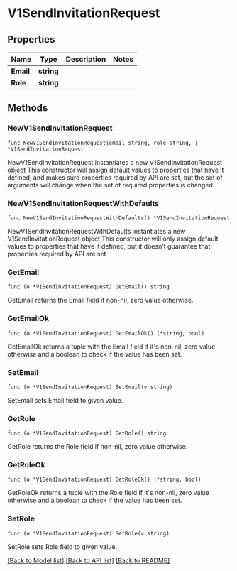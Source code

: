 # V1SendInvitationRequest

## Properties

Name | Type | Description | Notes
------------ | ------------- | ------------- | -------------
**Email** | **string** |  | 
**Role** | **string** |  | 

## Methods

### NewV1SendInvitationRequest

`func NewV1SendInvitationRequest(email string, role string, ) *V1SendInvitationRequest`

NewV1SendInvitationRequest instantiates a new V1SendInvitationRequest object
This constructor will assign default values to properties that have it defined,
and makes sure properties required by API are set, but the set of arguments
will change when the set of required properties is changed

### NewV1SendInvitationRequestWithDefaults

`func NewV1SendInvitationRequestWithDefaults() *V1SendInvitationRequest`

NewV1SendInvitationRequestWithDefaults instantiates a new V1SendInvitationRequest object
This constructor will only assign default values to properties that have it defined,
but it doesn't guarantee that properties required by API are set

### GetEmail

`func (o *V1SendInvitationRequest) GetEmail() string`

GetEmail returns the Email field if non-nil, zero value otherwise.

### GetEmailOk

`func (o *V1SendInvitationRequest) GetEmailOk() (*string, bool)`

GetEmailOk returns a tuple with the Email field if it's non-nil, zero value otherwise
and a boolean to check if the value has been set.

### SetEmail

`func (o *V1SendInvitationRequest) SetEmail(v string)`

SetEmail sets Email field to given value.


### GetRole

`func (o *V1SendInvitationRequest) GetRole() string`

GetRole returns the Role field if non-nil, zero value otherwise.

### GetRoleOk

`func (o *V1SendInvitationRequest) GetRoleOk() (*string, bool)`

GetRoleOk returns a tuple with the Role field if it's non-nil, zero value otherwise
and a boolean to check if the value has been set.

### SetRole

`func (o *V1SendInvitationRequest) SetRole(v string)`

SetRole sets Role field to given value.



[[Back to Model list]](../README.md#documentation-for-models) [[Back to API list]](../README.md#documentation-for-api-endpoints) [[Back to README]](../README.md)


